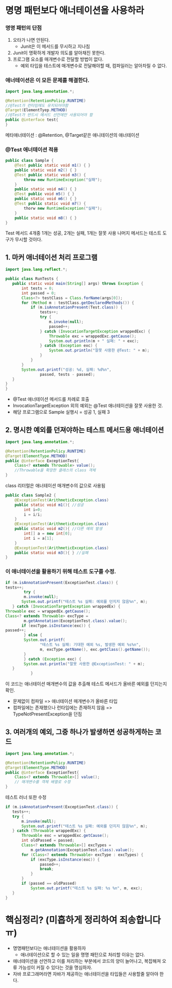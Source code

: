 # 명명 패턴보다 애너테이션을 사용하라

### 명명 패턴의 단점
1. 오타가 나면 안된다.
    - Junit은 이 메서드를 무시하고 지나침
2. Junit이 명확하게 개발자 의도를 알아채진 못한다.
3. 프로그램 요소를 매개변수로 전달할 방법이 없다.
    - 예외 타입을 테스트에 매개변수로 전달해야할 때, 컴파일러는 알아차릴 수 없다.

### 애너테이션은 이 모든 문제를 해결한다.

```java
import java.lang.annotation.*;

@Retention(RetentionPolicy.RUNTIME)
//@Test가 런타임에도 유지되어야함
@Target(ElementTyep.METHOD)
//@Test가 반드시 메서드 선언에만 사용되어야 함
public @interface test{
}
```
메타애너테이션 : @Retention, @Target같은 애니테이션의 애너테이션

### @Test 애너테이션 적용
```java
public class Sample {
    @Test public static void m1() { }
    public static void m2() { }
    @Test public static void m3() {
        throw new RuntimeException("실패");
    }
    public static void m4() { }
    @Test public void m5() { }
    public static void m6() { }
    @Test public static void m7() {
        thorw new RuntimeException("실패");
    }
    public static void m8() { }
}
```
Test 메서드 4개중 1개는 성공, 2개는 실패, 1개는 잘못 사용
나머지 메서드는 테스트 도구가 무시할 것이다.

## 1. 마커 애너테이션 처리 프로그램
```java
import java.lang.reflect.*;

public class RunTests {
   public static void main(String[] args) throws Exception {
       int tests = 0;
       int passed = 0;
       Class<?> testClass = Class.forName(args[0]);
       for (Method m : testClass.getDeclaredMethods()) {
           if (m.isAnnotationPresent(Test.class)) {
               tests++;
               try {
                   m.invoke(null);
                   passed++;
               } catch (InvocationTargetException wrappedExc) {
                   Throwable exc = wrappedExc.getCause();
                   System.out.println(m + " 실패: " + exc);
               } catch (Exception exc) {
                   System.out.println("잘못 사용한 @Test: " + m);
               }
           }
       }
       System.out.printf("성공: %d, 실패: %d%n",
               passed, tests - passed);
   }
}
}
```

- @Test 애너테이션 메서드를 차례로 호출
- InvocationTargetException 외의 예외는 @Test 애너테이션을 잘못 사용한 것.
- 해당 프로그램으로 Sample 실행시 = 성공 1, 실패 3

## 2. 명시한 예외를 던져야하는 테스트 메서드용 애너테이션
```java
import java.lang.annotation.*;

@Retention(RetentionPolicy.RUNTIME)
@Target(ElementType.METHOD)
public @interface ExceptionTest{
    Class<? extends Throwable> value();
    //Throwable을 확장한 클래스의 class 객체
}
```
class 리터럴은 애너테이션 매개변수의 값으로 사용됨

```java
public class Sample2 {
    @ExceptionTest(ArithmeticException.class)
    public static void m1(){ //성공
        int i=0;
        i = i/i;
    }
    @ExceptionTest(ArithmeticException.class)
    public static void m2(){ //다른 예외 발생
        int[] a = new int[0];
        int i = a[1];
    }
    @ExceptionTest(ArithmeticException.class)
    public static void m3(){ } //실패
}
```
### 이 애너테이션을 활용하기 위해 테스트 도구를 수정.

```java
if (m.isAnnotationPresent(ExceptionTest.class)) {
tests++;
        try {
        m.invoke(null);
       System.out.printf("테스트 %s 실패: 예외를 던지지 않음%n", m);
   } catch (InvocationTargetException wrappedEx) {
Throwable exc = wrappedEx.getCause();
Class<? extends Throwable> excType =
        m.getAnnotation(ExceptionTest.class).value();
       if (excType.isInstance(exc)) {
passed++;
        } else {
        System.out.printf(
               "테스트 %s 실패: 기대한 예외 %s, 발생한 예외 %s%n",
               m, excType.getName(), exc.getClass().getName());
        }
        } catch (Exception exc) {
        System.out.println("잘못 사용한 @ExceptionTest: " + m);
   }
           }
```
이 코드는 애너테이션 매개변수의 값을 추출해 테스트 메서드가 올바른 예외를 던지는지 확인.

- 문제없이 컴파일 => 애너테이션 매개변수가 올바른 타입
- 컴파일에는 존재했으나 런타임에는 존재하지 않음 => TypeNotPresentException을 던짐

## 3. 여러개의 예외, 그중 하나가 발생하면 성공하게하는 코드
```java
import java.lang.annotation.*;

@Retention(RetentionPolicy.RUNTIME)
@Target(ElementType.METHOD)
public @interface ExceptionTest{
    Class<? extends Throwable>[] value();
    // 매개변수를 객체 배열로 수정
}
```
테스트 러너 또한 수정
```java
if (m.isAnnotationPresent(ExceptionTest.class)) {
   tests++;
   try {
       m.invoke(null);
       System.out.printf("테스트 %s 실패: 예외를 던지지 않음%n", m);
   } catch (Throwable wrappedExc) {
       Throwable exc = wrappedExc.getCause();
       int oldPassed = passed;
       Class<? extends Throwable>[] excTypes = 
           m.getAnnotation(ExceptionTest.class).value();
       for (Class<? extends Throwable> excType : excTypes) {
           if (excType.isInstance(exc)) {
               passed++;
               break;
           }
       }
       if (passed == oldPassed)
           System.out.printf("테스트 %s 실패: %s %n", m, exc);
   }
}
```



# 핵심정리? (미흡하게 정리하여 죄송합니다ㅠ)
- 명명패턴보다는 애너테이션을 활용하자
    - 애너테이션으로 할 수 있는 일을 명명 패턴으로 처리할 이유는 없다.
- 애너테이션을 선언하고 이를 처리하는 부분에서 코드의 양이 늘어나고, 복잡해져 오류 가능성이 커질 수 있다는 것을 명심하자.
- 자바 프로그래머라면 자바가 제공하는 애너테이션을 타입들은 사용할줄 알아야 한다.
